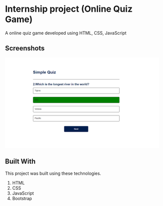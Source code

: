 # Internship project (Online Quiz Game)

A online quiz game developed using HTML, CSS, JavaScript

## Screenshots

![alt text](https://github.com/Prakshep0308/-CodeClauseInternship_OnlineQuizGame/blob/81cd784941e8aa1873bdf36270c15637ba2900d7/Screenshot%202024-12-21%20115339.png)

## Built With

This project was built using these technologies.

1. HTML
2. CSS
3. JavaScript
4. Bootstrap

